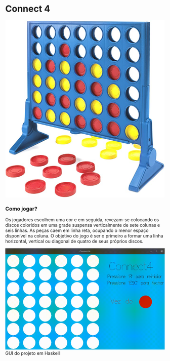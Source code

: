 # Connect 4

<img src="assets/connect4.jpg"/>

### Como jogar?

Os jogadores escolhem uma cor e em seguida, revezam-se colocando os discos coloridos em uma grade suspensa verticalmente de sete colunas e seis linhas. As peças caem em linha reta, ocupando o menor espaço disponível na coluna. O objetivo do jogo é ser o primeiro a formar uma linha horizontal, vertical ou diagonal de quatro de seus próprios discos.

<img src="assets/connect-4-gif.gif"/>
GUI do projeto em Haskell